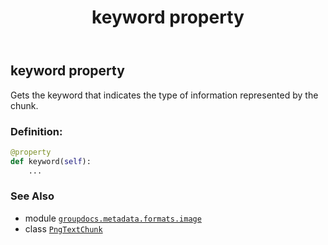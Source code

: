 ﻿---
title: keyword property
second_title: GroupDocs.Metadata for Python via .NET API References
description: 
type: docs
url: /python-net/groupdocs.metadata.formats.image/pngtextchunk/keyword/
is_root: false
weight: 120
---

## keyword property


Gets the keyword that indicates the type of information represented by the chunk.
### Definition:
```python
@property
def keyword(self):
    ...
```

### See Also
* module [`groupdocs.metadata.formats.image`](../../)
* class [`PngTextChunk`](/metadata/python-net/groupdocs.metadata.formats.image/pngtextchunk)
